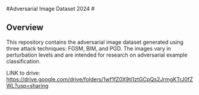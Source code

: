 #Adversarial Image Dataset 2024 #

## Overview
This repository contains the adversarial image dataset generated using three attack techniques: FGSM, BIM, and PGD. The images vary in perturbation levels and are intended for research on adversarial example classification.

LINK to drive: https://drive.google.com/drive/folders/1wf1fZ0X9ti1ztGCpQs2JrmgKTrJ0fZWL?usp=sharing
